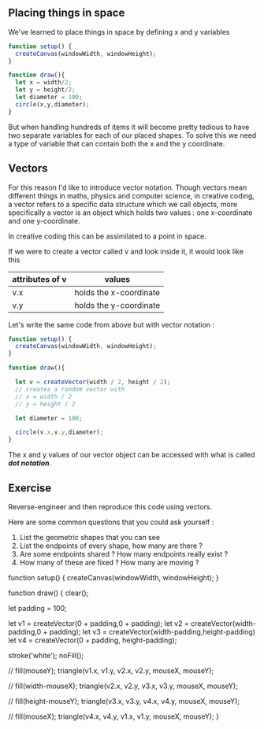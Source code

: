 ## Placing things in space

We've learned to place things in space by defining x and y variables

```js
function setup() {
  createCanvas(windowWidth, windowHeight);
}

function draw(){
  let x = width/2;
  let y = height/2;
  let diameter = 100;
  circle(x,y,diameter);
}

```

But when handling hundreds of items it will become pretty tedious to have two separate variables for each of our placed shapes.
To solve this we need a type of variable that can contain both the x and the y coordinate.


## Vectors

For this reason I'd like to introduce vector notation. Though vectors mean different things in maths, physics and computer science,
in creative coding, a vector refers to a specific data structure which we call objects, more specifically a vector is an object which holds two values :
one x-coordinate and one y-coordinate.

In creative coding this can be assimilated to a point in space.

If we were to create a vector called v and look inside it, it would look like this

| attributes of v | values                 |
|-----------|------------------------|
| v.x       | holds the x-coordinate |
| v.y       | holds the y-coordinate |

Let's write the same code from above but with vector notation :

```js
function setup() {
  createCanvas(windowWidth, windowHeight);
}

function draw(){

  let v = createVector(width / 2, height / 2);
  // creates a random vector with
  // x = width / 2
  // y = height / 2

  let diameter = 100;

  circle(v.x,v.y,diameter);
}

```

The x and y values of our vector object can be accessed with what is called ***dot notation***.

## Exercise

Reverse-engineer and then reproduce this code using vectors.

Here are some common questions that you could ask yourself :

1. List the geometric shapes that you can see
2. List the endpoints of every shape, how many are there ?
3. Are some endpoints shared ? How many endpoints really exist ?
4. How many of these are fixed ? How many are moving ?


<i-code layout="visual">
function setup() {
createCanvas(windowWidth, windowHeight);
}

function draw() {
  clear();

  let padding = 100;

  let v1 = createVector(0 + padding,0 + padding);
  let v2 = createVector(width-padding,0 + padding);
  let v3 = createVector(width-padding,height-padding)
  let v4 = createVector(0 + padding, height-padding);

  stroke('white');
  noFill();

  // fill(mouseY);
  triangle(v1.x, v1.y, v2.x, v2.y, mouseX, mouseY);

  // fill(width-mouseX);
  triangle(v2.x, v2.y, v3.x, v3.y, mouseX, mouseY);

  // fill(height-mouseY);
  triangle(v3.x, v3.y, v4.x, v4.y, mouseX, mouseY);

  // fill(mouseX);
  triangle(v4.x, v4.y, v1.x, v1.y, mouseX, mouseY);
}
</i-code>
